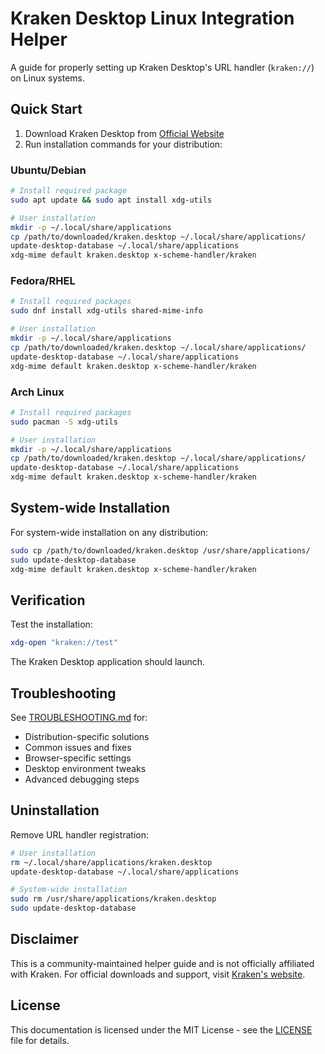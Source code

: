 # Kraken Desktop Linux Integration Helper

A guide for properly setting up Kraken Desktop's URL handler (`kraken://`) on Linux systems.

## Quick Start

1. Download Kraken Desktop from [Official Website](https://www.kraken.com/desktop)
2. Run installation commands for your distribution:

### Ubuntu/Debian
```bash
# Install required package
sudo apt update && sudo apt install xdg-utils

# User installation
mkdir -p ~/.local/share/applications
cp /path/to/downloaded/kraken.desktop ~/.local/share/applications/
update-desktop-database ~/.local/share/applications
xdg-mime default kraken.desktop x-scheme-handler/kraken
```

### Fedora/RHEL
```bash
# Install required packages
sudo dnf install xdg-utils shared-mime-info

# User installation
mkdir -p ~/.local/share/applications
cp /path/to/downloaded/kraken.desktop ~/.local/share/applications/
update-desktop-database ~/.local/share/applications
xdg-mime default kraken.desktop x-scheme-handler/kraken
```

### Arch Linux
```bash
# Install required packages
sudo pacman -S xdg-utils

# User installation
mkdir -p ~/.local/share/applications
cp /path/to/downloaded/kraken.desktop ~/.local/share/applications/
update-desktop-database ~/.local/share/applications
xdg-mime default kraken.desktop x-scheme-handler/kraken
```

## System-wide Installation
For system-wide installation on any distribution:
```bash
sudo cp /path/to/downloaded/kraken.desktop /usr/share/applications/
sudo update-desktop-database
xdg-mime default kraken.desktop x-scheme-handler/kraken
```

## Verification
Test the installation:
```bash
xdg-open "kraken://test"
```
The Kraken Desktop application should launch.

## Troubleshooting
See [TROUBLESHOOTING.md](TROUBLESHOOTING.md) for:
- Distribution-specific solutions
- Common issues and fixes
- Browser-specific settings
- Desktop environment tweaks
- Advanced debugging steps

## Uninstallation
Remove URL handler registration:
```bash
# User installation
rm ~/.local/share/applications/kraken.desktop
update-desktop-database ~/.local/share/applications

# System-wide installation
sudo rm /usr/share/applications/kraken.desktop
sudo update-desktop-database
```

## Disclaimer
This is a community-maintained helper guide and is not officially affiliated with Kraken. For official downloads and support, visit [Kraken's website](https://www.kraken.com/desktop).

## License
This documentation is licensed under the MIT License - see the [LICENSE](LICENSE) file for details.
